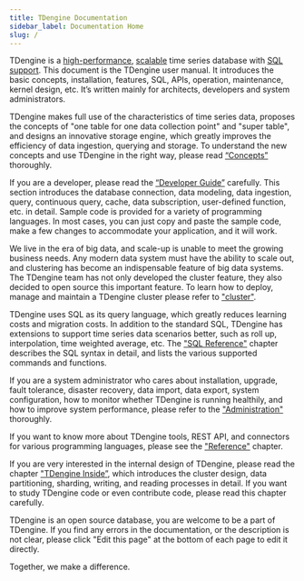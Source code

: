 ```yaml
---
title: TDengine Documentation
sidebar_label: Documentation Home
slug: /
---
```


TDengine is a [high-performance](https://tdengine.com/fast), [scalable](https://tdengine.com/scalable) time series database with [SQL support](https://tdengine.com/sql-support). This document is the TDengine user manual. It introduces the basic concepts, installation, features, SQL, APIs, operation, maintenance, kernel design, etc. It’s written mainly for architects, developers and system administrators.

TDengine makes full use of the characteristics of time series data, proposes the concepts of "one table for one data collection point" and "super table", and designs an innovative storage engine, which greatly improves the efficiency of data ingestion, querying and storage. To understand the new concepts and use TDengine in the right way, please read [“Concepts”](./concept) thoroughly.

If you are a developer, please read the [“Developer Guide”](./develop) carefully. This section introduces the database connection, data modeling, data ingestion, query, continuous query, cache, data subscription, user-defined function, etc. in detail. Sample code is provided for a variety of programming languages. In most cases, you can just copy and paste the sample code, make a few changes to accommodate your application, and it will work.

We live in the era of big data, and scale-up is unable to meet the growing business needs. Any modern data system must have the ability to scale out, and clustering has become an indispensable feature of big data systems. The TDengine team has not only developed the cluster feature, they also decided to open source this important feature. To learn how to deploy, manage and maintain a TDengine cluster please refer to ["cluster"](./cluster).

TDengine uses SQL as its query language, which greatly reduces learning costs and migration costs. In addition to the standard SQL, TDengine has extensions to support time series data scenarios better, such as roll up, interpolation, time weighted average, etc. The ["SQL Reference"](./taos-sql) chapter describes the SQL syntax in detail, and lists the various supported commands and functions.

If you are a system administrator who cares about installation, upgrade, fault tolerance, disaster recovery, data import, data export, system configuration, how to monitor whether TDengine is running healthily, and how to improve system performance, please refer to the ["Administration"](./operation) thoroughly.

If you want to know more about TDengine tools, REST API, and connectors for various programming languages, please see the ["Reference"](./reference) chapter.

If you are very interested in the internal design of TDengine, please read the chapter ["TDengine Inside”](./tdinternal), which introduces the cluster design, data partitioning, sharding, writing, and reading processes in detail. If you want to study TDengine code or even contribute code, please read this chapter carefully.

TDengine is an open source database, you are welcome to be a part of TDengine. If you find any errors in the documentation, or the description is not clear, please click "Edit this page" at the bottom of each page to edit it directly.

Together, we make a difference.
